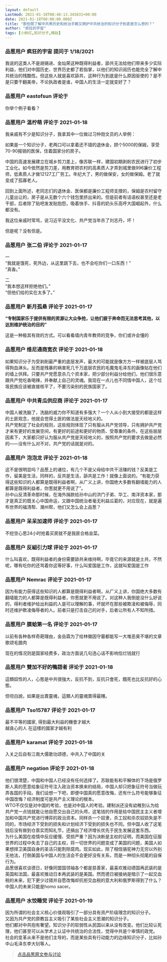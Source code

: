 ```yaml
---
layout: default
Lastmod: 2021-01-18T08:48:13.345831+00:00
date: 2021-01-18T00:00:00.000Z
title: "那些既了解中共黑历史和统治手腕又拥护中共统治的知识分子到底是怎么想的？"
author: "疯狂的宇宙"
tags: [小粉红,知识分子,精赵]
---
```



### 品葱用户 **疯狂的宇宙** 提问于 1/18/2021
    
我说的这类人不是胡锡进、金灿荣这种既得利益者，舔共无法给他们带来多少实际利益，他们对中国历史、世界历史都了若指掌，以他们的知识阅历也能完全了解中共统治的残酷性。但这些人就是喜欢舔共，这种行为到底是什么原因驱使的？是不是只要干翻美帝，不论执政者是谁，中国人的生活一定就变好了？
    
                

### 品葱用户 **eastofsun** 评论于 
        
你举个例子看看？
        
                

### 品葱用户 **温柠萌** 评论于 2021-01-18
        
我亲戚有不少是知识分子，我拿其中一位做过习仲勋文员的人举例：  
  
如果是一个知识分子，老两口可以拿着还不错的退休金，顾个5000的保姆，享受70-90报销的医保，住着国家分的房子。  
  
中国的高速发展建立在城乡剪刀差上，像苏联一样，建国初期剥削农民进行了初步工业化。如今依然是剪刀差，用教育把农村的高素质人才弄到城里做996廉价工程师，低素质人才做12127工厂劳工。年纪大了，男的做保安，女的做保姆。老了就变成了孤寡老人。  
  
回到上面所述，老同志们的退休金、医保都是廉价工程师支撑的，保姆是农村留守儿童出让的，房子是从无数个六个钱包里挤出来的。但是前者有话语权甚至还是老干部，后者除了贴吧发发贴抱怨，吸着快手、抖音的奶头乐高呼大国崛起外，什么都没有。  
  
我这位亲戚时常骂，说习近平没文化、共产党当年杀了刘志丹，坏！  
  
但是呢？没有但是。
        
                

### 品葱用户 **张二伯** 评论于 2021-01-17
        
一  
“我就是饿死，死外边，从这里跳下去，也不会吃你们一口东西！”  
“真香。”  
  
二  
“我本想这样拒绝他们。”  
“但他们给的实在太多了。”
        
                

### 品葱用户 **新月孤悬** 评论于 2021-01-17
        
**“专制国家乐于提供有限的资源让大众争抢，让他们疲于奔命而无法思考其他，以达到维护统治的目的”**  
  
这是一种极其有效的方式。可以看看墙内青年教师的竞争，你们或许会懂的
        
                

### 品葱用户 **维尼通商宽衣** 评论于 2021-01-18
        
如果知识分子为受剥削最严重的底层发声，最大的可能就是像方方一样被底层人骂得狗血淋头。反而是残暴的祸害死几千万底层农民的毛魔鬼毛泽东的画像贴在他们的墙上供拜。只要共产党愿意杀几个资本家，把少部分利益分给他们，他们很乐意跟共产党吃香喝辣，并奉献上自己的灵魂。我现在一点儿也不同情中国人，这个垃圾民族应该被直接核平了，不要污染别的民族国家了。
        
                

### 品葱用户 **中共青瓜供应商** 评论于 2021-01-17
        
中国人被洗脑了，洗脑的威力你不知道有多强大？一个人从小到大接受的都是这样的土匪观念，他就会觉得土匪的做法是天经地义的。  
共产党制定了社会的规则，这些规则体现了只有服从共产党领导，只有拥护共产党才来有更好的发展空间，有更好的前途和更好的物质、受尊重的条件。在这些层层因素下，大家都只好认为服从共产党是天经地义的，按照共产党的要求去做是必然的——没有什么对不对，共产党的话就是对的。
        
                

### 品葱用户 **泡泡龙** 评论于 2021-01-18
        
这不是很明显吗？品葱上的诸位，有几个不是父母给中共干活赚的钱？反美是工作，留美是生活，同样的，反共是生活，舔共是工作！就像上面说的。“有能力获得这些知识的人都算是既得利益者啊，从广义上讲，你国绝大多数有翻墙能力的人都算是既得利益者，你葱就更不用说了”。  
孙中山反清革命那时候，在海外捐款给孙中山的洪门子弟、华工、南洋资本家，那才是真正的既关心中国命运，又跟中国统治者毫无利益瓜葛的，对应现在，就是遍布世界的福清帮、潮州帮，他们又怎么会上品葱？
        
                

### 品葱用户 **呆呆加速师** 评论于 2021-01-17
        
不挖空心思24小时抢着买房就不是我匪合格韭菜。
        
                

### 品葱用户 **反組引力球** 评论于 2021-01-17
        
什么叫喜欢，既得利益者的身份需要舔共来维持啊，毕竟它的来源就是土共，不然呢，哪有吃你的还骂着你这等好事，什么叫爱国是工作，这就叫爱国是工作
        
                

### 品葱用户 **Nemrac** 评论于 2021-01-17
        
因为有能力获得这些知识的人都算是既得利益者啊，从广义上讲，你国绝大多数有翻墙能力的人都算是既得利益者，你葱就更不用说了。对这种人我倒是没什么好说的，得利者维护给出利益的人是可以理解的事，坏就坏在那些被欺凌和被侮辱，同时还维护欺凌侮辱者的人。前者只是打击自己的对手，后者让所有人不知所措。
        
                

### 品葱用户 **膜蛤第一名** 评论于 2021-01-17
        
以前有各种各样奇葩理由，金岳霖为了给林徽因守墓都能写一大堆恶臭不堪的文章歌颂毛腊肉  
  
现在的情况则是国家经费多，政治方面说几句违心话不影响恰烂钱就行
        
                

### 品葱用户 **雙加不好的鴨語者** 评论于 2021-01-18
        
這類奴性的人，心態是中共很強大，反抗不到，反抗只會死，餓死也比反抗好的心態。  
  
但坦白說，如果是出賣靈魂，這類人的靈魂賣得最賤。
        
                

### 品葱用户 **Tso15787** 评论于 2021-01-17
        
最不平等的國家, 得到最大利益的機會才越大  
越貪心的人 在這樣的國家才越有利
        
                

### 品葱用户 **karamat** 评论于 2021-01-18
        
入关之后自有江南大儒歌功颂德，中共入了中国的关
        
                

### 品葱用户 **negation** 评论于 2021-01-18
        
他们很清楚，中国和中国人已经没有任何选择了。苏联能有和平解体的下场是俄罗斯人真的愿意给象征符号注入政治资本换来的结局，中国人却只把象征符号当做玩弄各国的手段。我们设想一下吧，即便中国真的愿意改悔，还有什么符号能够象征中国改悔？经济制度可是共产主义理论的根本。  
WTO不仅仅是对中国的考验，也是对中国人的考验。建制派还没有幼稚到认为给共产党一点钱就能让他自愿交出自己的头颅，这笔钱的作用是给中国民主主义者增加和中国共产党进行博弈的政治资本。同样杀一个奴隶，杀工奴和杀农奴损失是不同的，市场经济下受到的损失和计划经济下受到的损失也不同。但中国人收了这笔钱后没有做到仓禀实而知礼节，还搞出了经济增长优先于民生发展这套东西。  
为什么美国在疫情中反应缓慢、受损严重？因为决断是主权的证明，而美国在征服世界的过程中失去了自己的主权，将一切世界的问题变成了美国的问题，美国人如果想捍卫美国自身的圣洁只能割除腐肉。现实如此，除了相信骆驼神力无穷以外别无他法，打倒美国与中国人的生活会不会更好没有关系，而是一种彻头彻尾的自保行为。  
品葱很喜欢谈德日，好像同盟国领袖各个都是慈善家，最喜欢推动德国再武装的是英国和法国，最喜欢推动日本再武装的是美国。然而德日被接纳是暗示了一起交血税的未来，犯下更少过错并自愿改悔却抗拒交血税的意大利和俄罗斯得到了什么？中国人的未来只能是homo sacer。
        
                

### 品葱用户 **水饺睡觉** 评论于 2021-01-19
        
因为所谓的社会主义核心价值观吸引了一部分具有资产阶级理念的知识分子。  
又因为共产党的原教旨主义吸引了某些社会主义思潮的知识分子。  
他们都对中共抱有奢望。知识分子的软弱性从民国以来从没有改变。他们比较认死理，他们甚至可以从学术上认证中共统治的合法性，觉得中共是个审慎的政党。  
社会的变革从来不是他们主导的，而是某些具有行动能力的边缘知识分子，比如孙中山毛泽东李大钊等人。
        
                





> [点击品葱原文参与讨论](https://pincong.rocks/question/35621)

